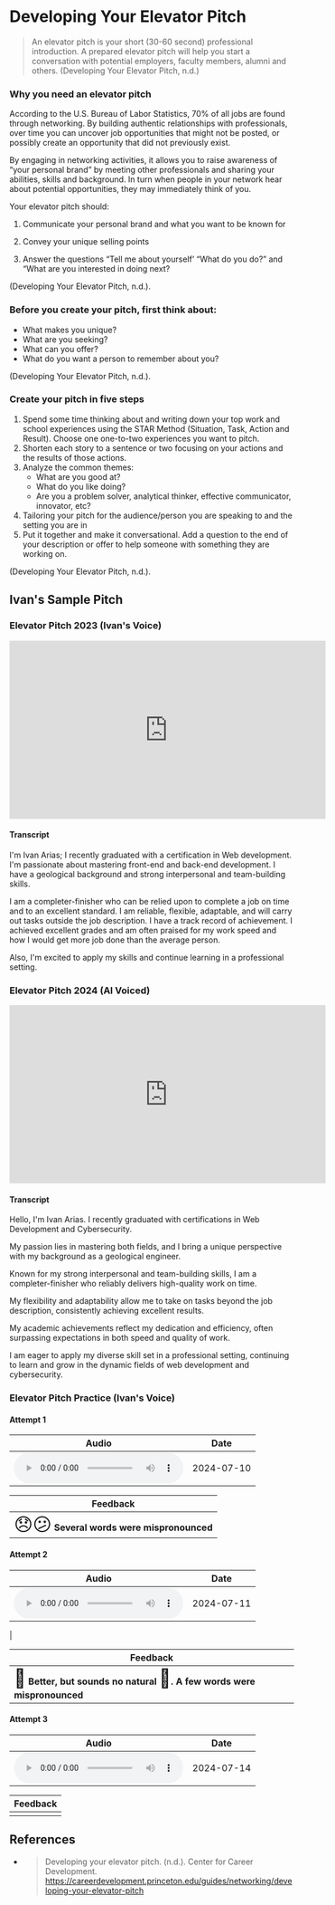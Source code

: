 # Developing Your Elevator Pitch

>An elevator pitch is your short (30-60 second) professional introduction. A prepared elevator pitch will help you start a conversation with potential employers, faculty members, alumni and others. (Developing Your Elevator Pitch, n.d.)


### Why you need an elevator pitch

According to the U.S. Bureau of Labor Statistics, 70% of all jobs are found through networking. By building authentic relationships with professionals, over time you can uncover job opportunities that might not be posted, or possibly create an opportunity that did not previously exist.

By engaging in networking activities, it allows you to raise awareness of “your personal brand” by meeting other professionals and sharing your abilities, skills and background. In turn when people in your network hear about potential opportunities, they may immediately think of you.

Your elevator pitch should:

1. Communicate your personal brand and what you want to be known for

2. Convey your unique selling points

3. Answer the questions “Tell me about yourself’ “What do you do?” and “What are you interested in doing next?

(Developing Your Elevator Pitch, n.d.).

### Before you create your pitch, first think about:

- What makes you unique?
- What are you seeking?
- What can you offer?
- What do you want a person to remember about you?

(Developing Your Elevator Pitch, n.d.).

### Create your pitch in five steps

1. Spend some time thinking about and writing down your top work and school experiences using the STAR Method (Situation, Task, Action and Result). Choose one one-to-two experiences you want to pitch.
2. Shorten each story to a sentence or two focusing on your actions and the results of those actions.
3. Analyze the common themes:
    - What are you good at?
    - What do you like doing?
    - Are you a problem solver, analytical thinker, effective communicator, innovator, etc?
4. Tailoring your pitch for the audience/person you are speaking to and the setting you are in
5. Put it together and make it conversational. Add a question to the end of your description or offer to help someone with something they are working on. 

(Developing Your Elevator Pitch, n.d.).

## Ivan's Sample Pitch

### Elevator Pitch 2023 (Ivan's Voice)

<iframe width="560" height="315" src="https://www.youtube.com/embed/azD73brL0lU?si=O1cnfabyoZTg0wdF" title="YouTube video player" frameborder="0" allow="accelerometer; autoplay; clipboard-write; encrypted-media; gyroscope; picture-in-picture; web-share" referrerpolicy="strict-origin-when-cross-origin" allowfullscreen></iframe>


#### Transcript

I'm Ivan Arias; I recently graduated with a certification in Web development. I'm passionate about mastering front-end and back-end development. I have a geological background and strong interpersonal and team-building skills.

I am a completer-finisher who can be relied upon to complete a job on time and to an excellent standard. I am reliable, flexible, adaptable, and will carry out tasks outside the job description. I have a track record of achievement. I achieved excellent grades and am often praised for my work speed and how I would get more job done than the average person.

Also, I'm excited to apply my skills and continue learning in a professional setting.

### Elevator Pitch 2024 (AI Voiced)

<iframe width="560" height="315" src="https://www.youtube.com/embed/aapxTwA-Bek?si=bnEEK_uLsoeAfoX4" title="YouTube video player" frameborder="0" allow="accelerometer; autoplay; clipboard-write; encrypted-media; gyroscope; picture-in-picture; web-share" referrerpolicy="strict-origin-when-cross-origin" allowfullscreen></iframe>


#### Transcript

Hello, I'm Ivan Arias. I recently graduated with certifications in Web Development and Cybersecurity.

My passion lies in mastering both fields, and I bring a unique perspective with my background as a geological engineer.

Known for my strong interpersonal and team-building skills, I am a completer-finisher who reliably delivers high-quality work on time. 

My flexibility and adaptability allow me to take on tasks beyond the job description, consistently achieving excellent results.

My academic achievements reflect my dedication and efficiency, often surpassing expectations in both speed and quality of work. 

I am eager to apply my diverse skill set in a professional setting, continuing to learn and grow in the dynamic fields of web development and cybersecurity.

### Elevator Pitch Practice (Ivan's Voice)

#### Attempt 1

| Audio | Date |
|-------|------|
| <audio controls> <source src="https://hcoco1-website-bucket-12345.s3.amazonaws.com/pitch_01.wav" type="audio/mp3"> Your browser does not support the audio element. </audio> | 2024-07-10 |

| Feedback |
|----------|
| <span style="font-size: 2em;">😞😕</span> **Several words were mispronounced** |

#### Attempt 2

| Audio | Date |
|-------|------|
| <audio controls> <source src="https://hcoco1-website-bucket-12345.s3.amazonaws.com/pitch_02+(enhanced).wav" type="audio/mp3"> Your browser does not support the audio element. </audio> | 2024-07-11


 |

| Feedback |
|----------|
| <span style="font-size: 2em;">🤨</span> **Better, but sounds no natural <span style="font-size: 2em;">🤖</span>. A few words were mispronounced** |

#### Attempt 3

| Audio | Date |
|-------|------|
| <audio controls> <source src="https://hcoco1-website-bucket-12345.s3.amazonaws.com/pitch_03.wav" type="audio/mp3"> Your browser does not support the audio element. </audio> | 2024-07-14 |

| Feedback |
|----------|
| |




## References 

- >Developing your elevator pitch. (n.d.). Center for Career Development. https://careerdevelopment.princeton.edu/guides/networking/developing-your-elevator-pitch
